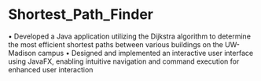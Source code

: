 # Shortest_Path_Finder
•	Developed a Java application utilizing the Dijkstra algorithm to determine the most efficient shortest paths between various buildings on the UW-Madison campus
•	Designed and implemented an interactive user interface using JavaFX, enabling intuitive navigation and command execution for enhanced user interaction
